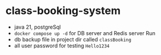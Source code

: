 # class-booking-system

- java 21, postgreSql
- `docker compose up -d` for DB server and Redis server Run
- db backup file in project dir called `classBooking`
- all user password for testing `Hello1234`
